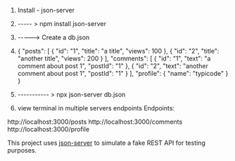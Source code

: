 1) Install  - json-server

2) ----- > npm install json-server

3) ----->  Create a db.json

4) {
  "posts": [
    { "id": "1", "title": "a title", "views": 100 },
    { "id": "2", "title": "another title", "views": 200 }
  ],
  "comments": [
    { "id": "1", "text": "a comment about post 1", "postId": "1" },
    { "id": "2", "text": "another comment about post 1", "postId": "1" }
  ],
  "profile": {
    "name": "typicode"
  }
}

5) ----------- > npx json-server db.json

6) view terminal in multiple servers 
endpoints
Endpoints:

http://localhost:3000/posts
http://localhost:3000/comments
http://localhost:3000/profile



This project uses [json-server](https://github.com/typicode/json-server) to simulate a fake REST API for testing purposes.
